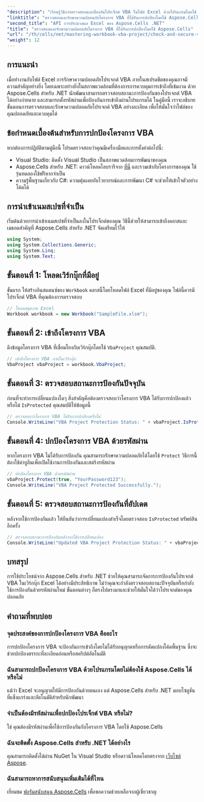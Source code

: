 ```yaml
---
"description": "เรียนรู้วิธีการตรวจสอบและป้องกันโปรเจ็กต์ VBA ในไฟล์ Excel ด้วยโปรแกรมโดยใช้ Aspose.Cells สำหรับ .NET พร้อมคู่มือทีละขั้นตอนพร้อมตัวอย่างโค้ดฉบับสมบูรณ์"
"linktitle": "ตรวจสอบและรักษาความปลอดภัยโครงการ VBA ที่ได้รับการปกป้องโดยใช้ Aspose.Cells"
"second_title": "API การประมวลผล Excel ของ Aspose.Cells .NET"
"title": "ตรวจสอบและรักษาความปลอดภัยโครงการ VBA ที่ได้รับการปกป้องโดยใช้ Aspose.Cells"
"url": "/th/cells/net/mastering-workbook-vba-project/check-and-secure-vba-projects-is-protected/"
"weight": 12
---
```


## การแนะนำ

เมื่อทำงานกับไฟล์ Excel การรักษาความปลอดภัยโปรเจกต์ VBA ภายในสเปรดชีตของคุณอาจมีความสำคัญอย่างยิ่ง โดยเฉพาะอย่างยิ่งในสภาพแวดล้อมที่ต้องการการควบคุมการเข้าถึงที่เข้มงวด ด้วย Aspose.Cells สำหรับ .NET นักพัฒนาสามารถตรวจสอบสถานะการป้องกันของโปรเจกต์ VBA ได้อย่างง่ายดาย และสามารถตั้งรหัสผ่านเพื่อป้องกันการเข้าถึงผ่านโปรแกรมได้ ในคู่มือนี้ เราจะอธิบายขั้นตอนการตรวจสอบและรักษาความปลอดภัยโปรเจกต์ VBA อย่างละเอียด เพื่อให้มั่นใจว่าไฟล์ของคุณปลอดภัยและควบคุมได้

## ข้อกำหนดเบื้องต้นสำหรับการปกป้องโครงการ VBA

หากต้องการปฏิบัติตามคู่มือนี้ โปรดตรวจสอบว่าคุณมีเครื่องมือและการตั้งค่าต่อไปนี้:

- Visual Studio: ติดตั้ง Visual Studio เป็นสภาพแวดล้อมการพัฒนาของคุณ
- Aspose.Cells สำหรับ .NET: ดาวน์โหลดไลบรารีจาก [ที่นี่](https://releases.aspose.com/cells/net/) และรวมเข้ากับโครงการของคุณ ใช้รุ่นทดลองใช้ฟรีหากจำเป็น
- ความรู้พื้นฐานเกี่ยวกับ C#: ความคุ้นเคยกับไวยากรณ์และการพัฒนา C# จะช่วยให้เข้าใจตัวอย่างโค้ดได้

## การนำเข้าเนมสเปซที่จำเป็น

เริ่มต้นด้วยการนำเข้าเนมสเปซที่จำเป็นลงในโปรเจ็กต์ของคุณ วิธีนี้ช่วยให้สามารถเข้าถึงคลาสและเมธอดสำคัญที่ Aspose.Cells สำหรับ .NET จัดเตรียมไว้ให้

```csharp
using System;
using System.Collections.Generic;
using System.Linq;
using System.Text;
```

## ขั้นตอนที่ 1: โหลดเวิร์กบุ๊กที่มีอยู่

ขั้นแรก ให้สร้างอินสแตนซ์ของ `Workbook` คลาสนี้โดยโหลดไฟล์ Excel ที่มีอยู่ของคุณ ไฟล์นี้ควรมีโปรเจ็กต์ VBA ที่คุณต้องการตรวจสอบ

```csharp
// โหลดสมุดงาน Excel
Workbook workbook = new Workbook("SampleFile.xlsm");
```

## ขั้นตอนที่ 2: เข้าถึงโครงการ VBA

ดึงข้อมูลโครงการ VBA ที่เชื่อมโยงกับเวิร์กบุ๊กโดยใช้ `VbaProject` คุณสมบัติ.

```csharp
// เข้าถึงโครงการ VBA ภายในเวิร์กบุ๊ก
VbaProject vbaProject = workbook.VbaProject;
```

## ขั้นตอนที่ 3: ตรวจสอบสถานะการป้องกันปัจจุบัน

ก่อนที่จะทำการเปลี่ยนแปลงใดๆ สิ่งสำคัญคือต้องตรวจสอบว่าโครงการ VBA ได้รับการปกป้องแล้วหรือไม่ `IsProtected` คุณสมบัติให้ข้อมูลนี้

```csharp
// ตรวจสอบว่าโครงการ VBA ได้รับการปกป้องหรือไม่
Console.WriteLine("VBA Project Protection Status: " + vbaProject.IsProtected);
```

## ขั้นตอนที่ 4: ปกป้องโครงการ VBA ด้วยรหัสผ่าน

หากโครงการ VBA ไม่ได้รับการป้องกัน คุณสามารถรักษาความปลอดภัยได้โดยใช้ `Protect` วิธีการนี้ ต้องใช้ค่าบูลีนเพื่อเปิดใช้งานการป้องกันและสตริงรหัสผ่าน

```csharp
// ปกป้องโครงการ VBA ด้วยรหัสผ่าน
vbaProject.Protect(true, "YourPassword123");
Console.WriteLine("VBA Project Protected Successfully.");
```

## ขั้นตอนที่ 5: ตรวจสอบสถานะการป้องกันที่อัปเดต

หลังจากใช้การป้องกันแล้ว ให้ยืนยันว่าการเปลี่ยนแปลงสำเร็จโดยตรวจสอบ `IsProtected` ทรัพย์สินอีกครั้ง

```csharp
// ตรวจสอบสถานะการป้องกันหลังจากใช้การเปลี่ยนแปลง
Console.WriteLine("Updated VBA Project Protection Status: " + vbaProject.IsProtected);
```

## บทสรุป

การใช้ประโยชน์จาก Aspose.Cells สำหรับ .NET ช่วยให้คุณสามารถจัดการการป้องกันโปรเจกต์ VBA ในเวิร์กบุ๊ก Excel ได้อย่างมีประสิทธิภาพ ไม่ว่าคุณจะกำลังตรวจสอบสถานะปัจจุบันหรือกำลังใช้การป้องกันด้วยรหัสผ่านใหม่ ขั้นตอนต่างๆ ก็ตรงไปตรงมาและช่วยให้มั่นใจได้ว่าโปรเจกต์ของคุณปลอดภัย

## คำถามที่พบบ่อย

### จุดประสงค์ของการปกป้องโครงการ VBA คืออะไร
การปกป้องโครงการ VBA จะป้องกันการเข้าถึงโดยไม่ได้รับอนุญาตหรือการดัดแปลงโค้ดพื้นฐาน ซึ่งจะช่วยปกป้องตรรกะที่ละเอียดอ่อนหรือสคริปต์อัตโนมัติ

### ฉันสามารถปกป้องโครงการ VBA ด้วยโปรแกรมโดยไม่ต้องใช้ Aspose.Cells ได้หรือไม่
แม้ว่า Excel จะอนุญาตให้มีการป้องกันด้วยตนเอง แต่ Aspose.Cells สำหรับ .NET มอบโซลูชันที่แข็งแกร่งและอัตโนมัติสำหรับนักพัฒนา

### จำเป็นต้องมีรหัสผ่านเพื่อปกป้องโปรเจ็กต์ VBA หรือไม่?
ใช่ คุณต้องมีรหัสผ่านเพื่อใช้การป้องกันกับโครงการ VBA โดยใช้ Aspose.Cells

### ฉันจะติดตั้ง Aspose.Cells สำหรับ .NET ได้อย่างไร
คุณสามารถติดตั้งได้ผ่าน NuGet ใน Visual Studio หรือดาวน์โหลดโดยตรงจาก [เว็บไซต์ Aspose](https://releases-aspose.com/cells/net/).

### ฉันสามารถหาการสนับสนุนเพิ่มเติมได้ที่ไหน
เยี่ยมชม [ฟอรัมสนับสนุน Aspose.Cells](https://forum.aspose.com/c/cells/9) เพื่อขอความช่วยเหลือจากผู้เชี่ยวชาญ